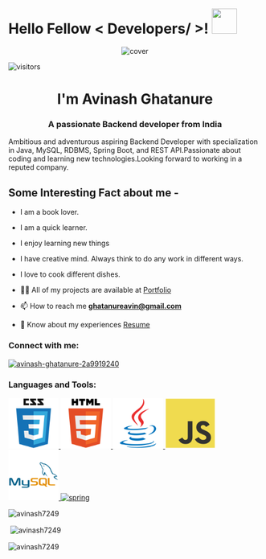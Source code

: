 <h1> Hello Fellow < Developers/ >! <img src = "https://raw.githubusercontent.com/rahulbanerjee26/githubProfileReadmeGenerator/main/gifs/wave.gif" width = 50px height='50px'> </h1>



<div align="center">
<img width="100%" height = "250px" src="https://www.itprotoday.com/sites/itprotoday.com/files/styles/article_featured_retina/public/programming%20evolution.jpg?itok=WTj9-yNz" alt="cover" />
</div>
 <p align='center'>

![visitors](https://visitor-badge.glitch.me/badge?page_id=Avinash7249.Avinash7249)

</p>
<h1 align="center">I'm Avinash Ghatanure</h1>
<h3 align="center">A passionate Backend developer from India</h3>
 



 
 
 
Ambitious and adventurous aspiring Backend Developer with specialization in Java, MySQL, RDBMS, Spring Boot, and REST API.Passionate about coding and learning new technologies.Looking forward to working in a reputed company.


## Some Interesting Fact about me -

*   I am a book lover.

*   I am a quick learner.

*   I enjoy learning new things

*   I have creative mind. Always think to do any work in different ways.

*   I love to cook different dishes.






- 👨‍💻 All of my projects are available at [Portfolio](https://avinashghatanure.netlify.app/)



- 📫 How to reach me **ghatanureavin@gmail.com**

- 📄 Know about my experiences [Resume](https://drive.google.com/drive/folders/1q15E9RD9efOX3Ea7qEnQixZY3qf3gVeT?usp=sharing)

<h3 align="left">Connect with me:</h3>
<p align="left">
<a href="https://linkedin.com/in/avinash-ghatanure-2a9919240" target="blank"><img align="center" src="https://raw.githubusercontent.com/rahuldkjain/github-profile-readme-generator/master/src/images/icons/Social/linked-in-alt.svg" alt="avinash-ghatanure-2a9919240" height="30" width="40" /></a>
</p>

<h3 align="left">Languages and Tools:</h3>
<p align="left"> <a href="https://www.w3schools.com/css/" target="_blank" rel="noreferrer"> <img src="https://raw.githubusercontent.com/devicons/devicon/master/icons/css3/css3-original-wordmark.svg" alt="css3" width="100" height="100"/> </a> <a href="https://www.w3.org/html/" target="_blank" rel="noreferrer"> <img src="https://raw.githubusercontent.com/devicons/devicon/master/icons/html5/html5-original-wordmark.svg" alt="html5" width="100" height="100"/> </a> <a href="https://www.java.com" target="_blank" rel="noreferrer"> <img src="https://raw.githubusercontent.com/devicons/devicon/master/icons/java/java-original.svg" alt="java" width="100" height="100"/> </a> <a href="https://developer.mozilla.org/en-US/docs/Web/JavaScript" target="_blank" rel="noreferrer"> <img src="https://raw.githubusercontent.com/devicons/devicon/master/icons/javascript/javascript-original.svg" alt="javascript "width="100" height="100"/> </a> <a href="https://www.mysql.com/" target="_blank" rel="noreferrer"> <img src="https://raw.githubusercontent.com/devicons/devicon/master/icons/mysql/mysql-original-wordmark.svg" alt="mysql" width="100" height="100"/> </a> <a href="https://spring.io/" target="_blank" rel="noreferrer"> <img src="https://www.vectorlogo.zone/logos/springio/springio-icon.svg" alt="spring" width="100" height="100"/> </a> </p>

<p><img align="center" src="https://github-readme-stats.vercel.app/api/top-langs?username=avinash7249&show_icons=true&locale=en&layout=compact" alt="avinash7249" /></p>

<p>&nbsp;<img align="center" src="https://github-readme-stats.vercel.app/api?username=avinash7249&show_icons=true&locale=en" alt="avinash7249" /></p>

<p><img align="center" src="https://github-readme-streak-stats.herokuapp.com/?user=avinash7249&" alt="avinash7249" /></p>










